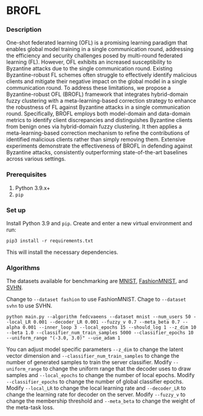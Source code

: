# BROFL

### Description
One-shot federated learning (OFL) is a promising learning paradigm that enables global model training in a single communication round, addressing the efficiency and security challenges posed by multi-round federated learning (FL). However, OFL exhibits an increased susceptibility to Byzantine attacks due to the single communication round. Existing Byzantine-robust FL schemes often struggle to effectively identify malicious clients and mitigate their negative impact on the global model in a single communication round. To address these limitations, we propose a Byzantine-robust OFL (BROFL) framework that integrates hybrid-domain fuzzy clustering with a meta-learning-based correction strategy to enhance the robustness of FL against Byzantine attacks in a single communication round. Specifically, BROFL employs both model-domain and data-domain metrics to identify client discrepancies and distinguishes Byzantine clients from benign ones via hybrid-domain fuzzy clustering. It then applies a meta-learning-based correction mechanism to refine the contributions of identified malicious clients rather than simply removing them. Extensive experiments demonstrate the effectiveness of BROFL in defending against Byzantine attacks, consistently outperforming state-of-the-art baselines across various settings.
### Prerequisites
1. Python 3.9.x+
2. `pip`

### Set up
Install Python 3.9 and `pip`. 
Create and enter a new virtual environment and run:
```
pip3 install -r requirements.txt
```
This will install the necessary dependencies.

### Algorithms

The datasets available for benchmarking are [MNIST](http://yann.lecun.com/exdb/mnist/), [FashionMNIST](https://github.com/zalandoresearch/fashion-mnist), and [SVHN](http://ufldl.stanford.edu/housenumbers/).

Change to `--dataset fashion` to use FashionMNIST. 
Chage to `--dataset svhn` to use SVHN.

```
python main.py --algorithm fedcvaeens --dataset mnist --num_users 50 --local_LR 0.001 --decoder_LR 0.001 --fuzzy_v 0.7 --meta_beta 0.7 --alpha 0.001 --inner_loop 3 --local_epochs 15 --should_log 1 --z_dim 10 --beta 1.0 --classifier_num_train_samples 5000 --classifier_epochs 10 --uniform_range "(-3.0, 3.0)" --use_adam 1       
```
You can adjust model specific parameters `--z_dim` to change the latent vector dimension and `--classifier_num_train_samples` to change the number of generated samples to train the server classifier. Modify `--uniform_range` to change the uniform range that the decoder uses to draw samples and `--local_epochs` to change the number of local epochs. Modify `--classifier_epochs` to change the number of global classifier epochs. Modify `--local_LR` to change the local learning rate and `--decoder_LR` to change the learning rate for decoder on the server. Modify `--fuzzy_v` to change the membership threshold and `--meta_beta` to change the weight of the meta-task loss.
